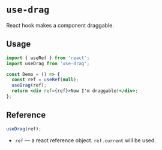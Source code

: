 # `use-drag`

React hook makes a component draggable.

## Usage

```jsx
import { useRef } from 'react';
import useDrag from 'use-drag';

const Demo = () => {
  const ref = useRef(null);
  useDrag(ref);
  return <div ref={ref}>Now I'm draggable!</div>;
};
```

## Reference

```jsx
useDrag(ref);
```

- `ref` &mdash; a react reference object. `ref.current` will be used.
